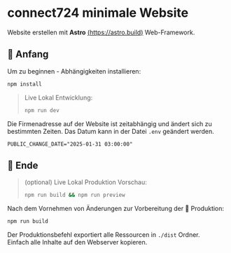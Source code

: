 # connect724 minimale Website

Website erstellen mit **Astro** [(https://astro.build)](https://astro.build) Web-Framework.

## 🔨 Anfang

Um zu beginnen - Abhängigkeiten installieren:

```bash
npm install
```

> Live Lokal Entwicklung:
>
> ```bash
> npm run dev
> ```

Die Firmenadresse auf der Website ist zeitabhängig und ändert sich zu bestimmten Zeiten. Das Datum kann in der Datei `.env` geändert werden.

```
PUBLIC_CHANGE_DATE="2025-01-31 03:00:00"
```

## 🚀 Ende

> (optional) Live Lokal Produktion Vorschau:
> ```bash
> npm run build && npm run preview
> ```

Nach dem Vornehmen von Änderungen zur Vorbereitung der 🚀 Produktion:

```bash
npm run build
```

Der Produktionsbefehl exportiert alle Ressourcen in `./dist` Ordner. <br/>
Einfach alle Inhalte auf den Webserver kopieren.